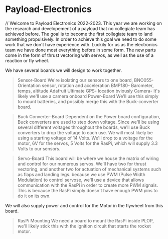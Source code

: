 # Payload-Electronics
// Welcome to Payload Electronics 2022-2023. This year we are working on the research and developement of a payload that no collegiate team has achieved before. 
The goal is to become the first collegiate team to land something propulsively.
In order to achieve this goal we need to do some work that we don't have experience with.
Luckily for us as the electronics team we have done most everything before in some form. The new parts come in the form of thrust vectoring with servos, as well as
the use of a reaction or fly wheel.

We have several boards we will design to work together.

> Sensor-Board
   We're isolating our sensors to one board, 
       BNO055- Orientation sensor, rotation and acceleration
       BMP180- Barometer, temps, altitude
       Adafruit Ultimate GPS- location bviously
       Camera- It's likely we'll use a camera onboard
>Power-Board
   We'll use this simply to mount batteries, and possibly merge this with the Buck-converter board.
   
>Buck Converter-Board
   Dependent on the Power board configuration,
     Buck converters are used to step down voltage. 
     Since we'll be using several different voltages throughout the boards, we'll use Buck converters to drop the voltage to each use.
     We will most likely be using a starting voltage of 14 Volts.
        We'll drop to a voltage for the motor, 6V for the servos, 5 Volts for the RasPi, which will supply 3.3 Volts to our sensors.
        
>Servo-Board
   This board will be where we house the matrix of wiring and control for our numerous servos.
     We'll have two for thrust vectoring, and another two for actuation of mechanical systems such as flaps and landing legs. 
     because we use PWM (Pulse Width Modulation) to control servose, we'll use a device that allows communication
     with the RasPi in order to create more PWM signals. This is because the RasPi simply doesn't have enough PWM pins to do it on its own.
     
   We will also supply power and control for the Motor in the flywheel from this board.
     
>RasPi Mounting
   We need a board to mount the RasPi inside PLOP, we'll likely stick this with the ignition circuit that starts the rocket motor.
   
        
       


  
